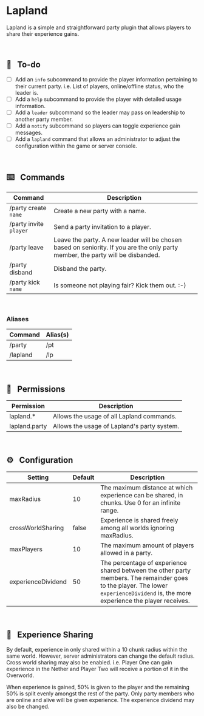 # Lapland

Lapland is a simple and straightforward party plugin that allows players to share their experience gains. 

<br>

## 📝&nbsp;&nbsp;&nbsp;To-do
- [ ] Add an <code>info</code> subcommand to provide the player information pertaining to their current party. i.e. List of players, online/offline status, who the leader is.
- [ ] Add a <code>help</code> subcommand to provide the player with detailed usage information.
- [ ] Add a <code>leader</code> subcommand so the leader may pass on leadership to another party member.
- [ ] Add a <code>notify</code> subcommand so players can toggle experience gain messages.
- [ ] Add a <code>lapland</code> command that allows an administrator  to adjust the configuration within the game or server console.

<br>

## ⌨️&nbsp;&nbsp;&nbsp;Commands
| Command                           | Description                                                                                                                     |
|-----------------------------------|---------------------------------------------------------------------------------------------------------------------------------|
| /party create <code>name</code>   | Create a new party with a name.                                                                                                 |
| /party invite <code>player</code> | Send a party invitation to a player.                                                                                            |
| /party leave                      | Leave the party. A new leader will be chosen based on seniority. If you are the only party member, the party will be disbanded. |
| /party disband                    | Disband the party.                                                                                                              |
| /party kick <code>name</code>     | Is someone not playing fair? Kick them out. :-)                                                                                 |

<br>

### Aliases
| Command  | Alias(s) |
|----------|----------|
| /party   | /pt      |
| /lapland | /lp      |

<br> 

## 🔐&nbsp;&nbsp;&nbsp;Permissions
| Permission    | Description                                 |
|---------------|---------------------------------------------|
| lapland.*     | Allows the usage of all Lapland commands.   |
| lapland.party | Allows the usage of Lapland's party system. |

<br>

## ⚙️&nbsp;&nbsp;&nbsp;Configuration 
| Setting                | Default | Description                                                                                            |
|------------------------|---------|--------------------------------------------------------------------------------------------------------|
| maxRadius    | 10      | The maximum distance at which experience can be shared, in chunks. Use 0 for an infinite range.                  |
| crossWorldSharing      | false   | Experience is shared freely among all worlds ignoring maxRadius.                                      |
| maxPlayers             | 10      | The maximum amount of players allowed in a party.                                                      |
| experienceDividend     | 50      | The percentage of experience shared between the other party members. The remainder goes to the player. The lower <code>experienceDividend</code> is, the more experience the player receives. |

<br>

## 🎲&nbsp;&nbsp;&nbsp;Experience Sharing
By default, experience in only shared within a 10 chunk radius within the same world. However, server administrators can change the default radius. Cross world sharing may also be enabled. i.e. Player One can gain experience in the Nether and Player Two will receive a portion of it in the Overworld.

When experience is gained, 50% is given to the player and the remaining 50% is split evenly amongst the rest of the party. Only party members who are online and alive will be given experience. The experience dividend may also be changed.
